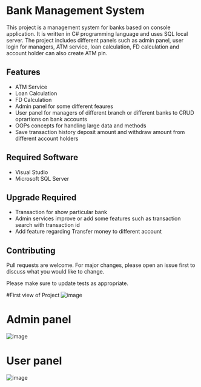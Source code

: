 # Bank Management System

This project is a management system for banks based on console application. It is written in C# programming language and uses SQL local server. The project includes different panels such as admin panel, user login for managers, ATM service, loan calculation, FD calculation and account holder can also create ATM pin.

## Features

- ATM Service 
- Loan Calculation
- FD Calculation
- Admin panel for some different feaures
- User panel for managers of different branch or different banks to CRUD oprartions on bank accounts
- OOPs concepts for handling large data and methods
- Save transaction history deposit amount and withdraw amount from different account holders

## Required Software

- Visual Studio
- Microsoft SQL Server

## Upgrade Required

- Transaction for show particular bank
- Admin services improve or add some features such as transaction search with transaction id
- Add feature regarding Transfer money to different account

## Contributing

Pull requests are welcome. For major changes, please open an issue first to discuss what you would like to change.

Please make sure to update tests as appropriate.

#First view of Project
![image](https://user-images.githubusercontent.com/63952465/228297332-44384f58-874c-49cf-97c3-2255471a97b7.png)

# Admin panel
![image](https://user-images.githubusercontent.com/63952465/228297610-12f3e160-089c-40fe-8c64-3d073d052145.png)

# User panel
![image](https://user-images.githubusercontent.com/63952465/228297852-f06b935b-0107-4def-8e2c-a31aaa97ca1a.png)
